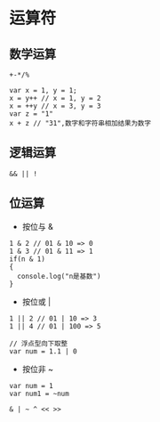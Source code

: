 # 运算符

## 数学运算

```
+-*/%
```

```
var x = 1, y = 1;
x = y++ // x = 1, y = 2
x = ++y // x = 3, y = 3
var z = "1"
x + z // "31",数字和字符串相加结果为数字
```

## 逻辑运算

```
&& || !
```

## 位运算

- 按位与 &

```
1 & 2 // 01 & 10 => 0
1 & 3 // 01 & 11 => 1
if(n & 1)
{
  console.log("n是基数")
}
```

- 按位或 |

```
1 || 2 // 01 | 10 => 3
1 || 4 // 01 | 100 => 5

// 浮点型向下取整
var num = 1.1 | 0
```

- 按位非 ~

```
var num = 1
var num1 = ~num
```


```
& | ~ ^ << >>
```

